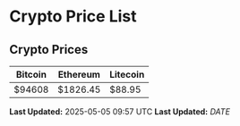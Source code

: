 # Crypto Price List

## Crypto Prices
| Bitcoin | Ethereum | Litecoin |
| ------- | -------- | -------- |
| $94608 | $1826.45 | $88.95 |
**Last Updated:** 2025-05-05 09:57 UTC
**Last Updated:** $DATE$
